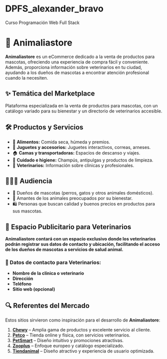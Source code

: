 # DPFS_alexander_bravo  
Curso Programación Web Full Stack  

# 🐾 Animaliastore  
**Animaliastore** es un eCommerce dedicado a la venta de productos para mascotas, ofreciendo una experiencia de compra fácil y conveniente. Además, proporciona información sobre veterinarios en tu ciudad, ayudando a los dueños de mascotas a encontrar atención profesional cuando la necesiten.  

## ✨ Temática del Marketplace  
Plataforma especializada en la venta de productos para mascotas, con un catálogo variado para su bienestar y un directorio de veterinarios accesible.  

## 🛠️ Productos y Servicios  

- 🥘 **Alimentos:** Comida seca, húmeda y premios.  
- 🎾 **Juguetes y accesorios:** Juguetes interactivos, correas, arneses.  
- 🏠 **Camas y transportadoras:** Espacios de descanso y viajes.  
- 🧼 **Cuidado e higiene:** Champús, antipulgas y productos de limpieza.  
- 🏥 **Veterinarios:** Información sobre clínicas y profesionales.  

## 👨‍👩‍👦 Audiencia  
- 🐶 Dueños de mascotas (perros, gatos y otros animales domésticos).  
- 🐾 Amantes de los animales preocupados por su bienestar.  
- 🛍️ Personas que buscan calidad y buenos precios en productos para sus mascotas.  

## 🏥 Espacio Publicitario para Veterinarios  
**Animaliastore contará con un espacio exclusivo donde los veterinarios podrán registrar sus datos de contacto y ubicación, facilitando el acceso de los dueños de mascotas a servicios de salud animal.**  

### 📌 Datos de contacto para Veterinarios:  
- **Nombre de la clínica o veterinario**  
- **Dirección**  
- **Teléfono**  
- **Sitio web (opcional)**  

## 🔍 Referentes del Mercado  
Estos sitios sirvieron como inspiración para el desarrollo de **Animaliastore**:  

1. **[Chewy](https://www.chewy.com/)** – Amplia gama de productos y excelente servicio al cliente.  
2. **[Petco](https://www.petco.com/)** – Tienda online y física, con servicios veterinarios.  
3. **[PetSmart](https://www.petsmart.com/)** – Diseño intuitivo y promociones atractivas.  
4. **[Zooplus](https://www.zooplus.com/)** – Enfoque europeo y catálogo especializado.  
5. **[Tiendanimal](https://www.tiendanimal.com/)** – Diseño atractivo y experiencia de usuario optimizada.
